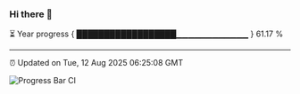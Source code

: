 ### Hi there 👋

⏳ Year progress { ██████████████████▁▁▁▁▁▁▁▁▁▁▁▁ } 61.17 %

---

⏰ Updated on Tue, 12 Aug 2025 06:25:08 GMT

![Progress Bar CI](https://github.com/liununu/liununu/workflows/Progress%20Bar%20CI/badge.svg)
